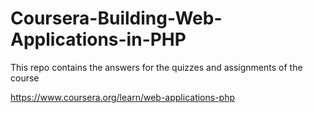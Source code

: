 # Coursera-Building-Web-Applications-in-PHP

This repo contains the answers for the quizzes and assignments of the course

https://www.coursera.org/learn/web-applications-php
